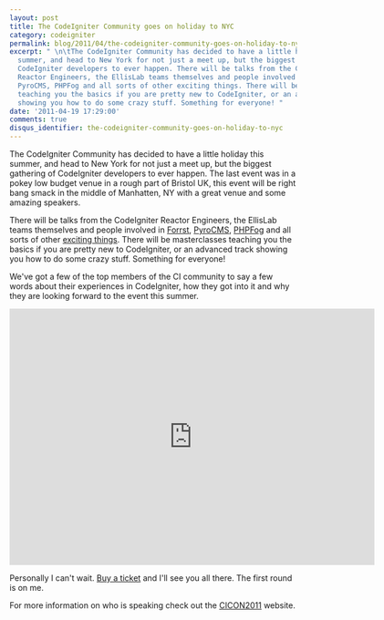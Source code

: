 ```yaml
---
layout: post
title: The CodeIgniter Community goes on holiday to NYC
category: codeigniter
permalink: blog/2011/04/the-codeigniter-community-goes-on-holiday-to-nyc
excerpt: " \n\tThe CodeIgniter Community has decided to have a little holiday this
  summer, and head to New York for not just a meet up, but the biggest gathering of
  CodeIgniter developers to ever happen. There will be talks from the CodeIgniter
  Reactor Engineers, the EllisLab teams themselves and people involved in Forrst,
  PyroCMS, PHPFog and all sorts of other exciting things. There will be masterclasses
  teaching you the basics if you are pretty new to CodeIgniter, or an advanced track
  showing you how to do some crazy stuff. Something for everyone! "
date: '2011-04-19 17:29:00'
comments: true
disqus_identifier: the-codeigniter-community-goes-on-holiday-to-nyc
---
```


The CodeIgniter Community has decided to have a little holiday this summer, and head to New York for not just a meet up, but the biggest gathering of CodeIgniter developers to ever happen. The last event was in a pokey low budget venue in a rough part of Bristol UK, this event will be right bang smack in the middle of Manhatten, NY with a great venue and some amazing speakers.

There will be talks from the CodeIgniter Reactor Engineers, the EllisLab teams themselves and people involved in [Forrst](http://forrst.com), [PyroCMS](http://pyrocms.com), [PHPFog](http://phpfog.com) and all sorts of other [exciting things](http://cicon2011.com/programme). There will be masterclasses teaching you the basics if you are pretty new to CodeIgniter, or an advanced track showing you how to do some crazy stuff. Something for everyone!

We've got a few of the top members of the CI community to say a few words about their experiences in CodeIgniter, how they got into it and why they are looking forward to the event this summer.

<iframe frameborder="0" height="450" src="http://player.vimeo.com/video/22658588?title=0&amp;byline=0&amp;portrait=0" width="640"></iframe>

Personally I can't wait. [Buy a ticket](http://ciconus.eventbrite.com) and I'll see you all there. The first round is on me.

For more information on who is speaking check out the [CICON2011](http://cicon2011.com) website.

